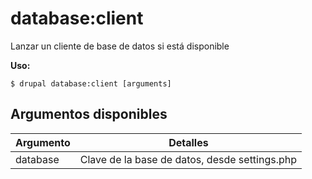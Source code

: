 # database:client
Lanzar un cliente de base de datos si está disponible

**Uso:**
```
$ drupal database:client [arguments]
```

## Argumentos disponibles
Argumento | Detalles
---------|-------------
database | Clave de la base de datos, desde settings.php

